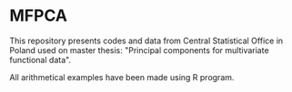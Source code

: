 # MFPCA
This repository presents codes and data from Central Statistical Office in Poland used on master thesis: "Principal components for multivariate functional data".

All arithmetical examples have been made using R program.
